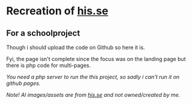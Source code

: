 # Recreation of [his.se](https://his.se/)
## For a schoolproject

Though i should upload the code on Github so here it is.

Fyi, the page isn't complete since the focus was on the landing page but there is php code for multi-pages.

*You need a php server to run the this project, so sadly i can't run it on github pages.*

*Note! Al images/assets are from [his.se](https://his.se/) and not owned/created by me.*
